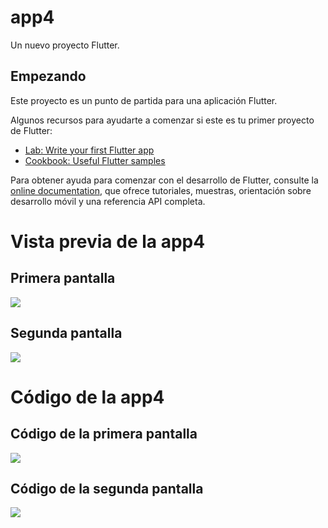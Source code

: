 # app4

Un nuevo proyecto Flutter.

## Empezando

Este proyecto es un punto de partida para una aplicación Flutter.

Algunos recursos para ayudarte a comenzar si este es tu primer proyecto de Flutter:

- [Lab: Write your first Flutter app](https://docs.flutter.dev/get-started/codelab)
- [Cookbook: Useful Flutter samples](https://docs.flutter.dev/cookbook)

Para obtener ayuda para comenzar con el desarrollo de Flutter, consulte la
[online documentation](https://docs.flutter.dev/), que ofrece tutoriales,
muestras, orientación sobre desarrollo móvil y una referencia API completa.

# Vista previa de la app4

## Primera pantalla

![](./primera_pantalla.png)

## Segunda pantalla

![](./segunda_pantalla.png)

# Código de la app4

## Código de la primera pantalla

![](./app4.1.png)

## Código de la segunda pantalla

![](./app4.2.png)